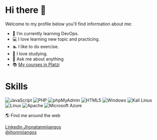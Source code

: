 <h1> Hi there 👋 </h1>

Welcome to my profile below you'll find information about me:

- 🌱 I’m currently learning DevOps.
- :computer: I love learning new topic and practicing.
- :swimmer: I like to do exercise. 
- :open_book: I love studying. 
- 💬 Ask me about anything
- 📚  <a href="https://platzi.com/p/jhon-mijangos/" target="_blank">My courses in Platzi</a>  

<h1> Skills </h1>

![JavaScript](https://img.shields.io/static/v1?style=for-the-badge&message=JavaScript&color=222222&logo=JavaScript&logoColor=F7DF1E&label=)
![PHP](https://img.shields.io/static/v1?style=for-the-badge&message=PHP&color=777BB4&logo=PHP&logoColor=FFFFFF&label=)
![phpMyAdmin](https://img.shields.io/static/v1?style=for-the-badge&message=phpMyAdmin&color=6C78AF&logo=phpMyAdmin&logoColor=FFFFFF&label=)
![HTML5](https://img.shields.io/static/v1?style=for-the-badge&message=HTML5&color=E34F26&logo=HTML5&logoColor=FFFFFF&label=)
![Windows](https://img.shields.io/static/v1?style=for-the-badge&message=Windows&color=0078D6&logo=Windows&logoColor=FFFFFF&label=)
![Kali Linux](https://img.shields.io/static/v1?style=for-the-badge&message=Kali+Linux&color=557C94&logo=Kali+Linux&logoColor=FFFFFF&label=)<br>
![Linux](https://img.shields.io/static/v1?style=for-the-badge&message=Linux&color=222222&logo=Linux&logoColor=FCC624&label=)
![Apache](https://img.shields.io/static/v1?style=for-the-badge&message=Apache&color=D22128&logo=Apache&logoColor=FFFFFF&label=)
![Microsoft Azure](https://img.shields.io/static/v1?style=for-the-badge&message=Microsoft+Azure&color=0078D4&logo=Microsoft+Azure&logoColor=FFFFFF&label=)

:earth_americas: </h2> Find me around the web </h2>

<a href="https://www.linkedin.com/in/jhonatanmijangos/" target="_blank">Linkedin  Jhonatanmijangos</a>
<br>
<a rel="nofollow me" class="Link--primary" href="https://twitter.com/jhonmijangos">@jhonmijangos</a>





